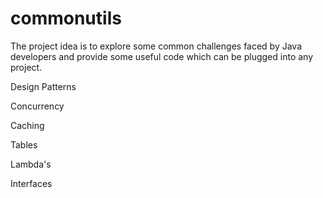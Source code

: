 # commonutils
The project idea is to explore some common challenges faced by Java developers and provide some useful code which can be plugged into any project.

Design Patterns

Concurrency

Caching

Tables

Lambda's

Interfaces
